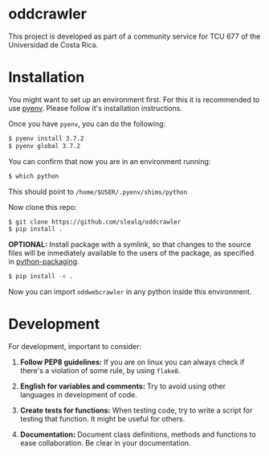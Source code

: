 # oddcrawler
This project is developed as part of a community service for TCU 677 of the
Universidad de Costa Rica.

# Installation
You might want to set up an environment first. For this it is recommended to
use [pyenv](https://github.com/pyenv/pyenv). Please follow it's installation
instructions.

Once you have `pyenv`, you can do the following:

```sh
$ pyenv install 3.7.2
$ pyenv global 3.7.2
```

You can confirm that now you are in an environment running: 

```sh
$ which python
```

This should point to `/home/$USER/.pyenv/shims/python`

Now clone this repo:

```sh
$ git clone https://github.com/slealq/oddcrawler
$ pip install .
```

**OPTIONAL:** Install package with a symlink, so that changes to the source
files will be inmediately available to the users of the package, as specified in
[python-packaging](https://python-packaging.readthedocs.io/en/latest/minimal.html).

```sh
$ pip install -e .
```

Now you can import `oddwebcrawler` in any python inside this environment.

# Development
For development, important to consider:

1. **Follow PEP8 guidelines:** If you are on linux you can always check if
there's a violation of some rule, by using `flake8`.

2. **English for variables and comments:** Try to avoid using other languages
in development of code.

3. **Create tests for functions:** When testing code, try to write a script for
testing that function. It might be useful for others.

4. **Documentation:** Document class definitions, methods and functions to
ease collaboration. Be clear in your documentation.
